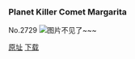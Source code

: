 ### Planet Killer Comet Margarita
No.2729
![图片不见了~~~](https://imgs.xkcd.com/comics/planet_killer_comet_margarita.png)

[原址](https://xkcd.com//2729) [下载](https://imgs.xkcd.com/comics/planet_killer_comet_margarita.png)

